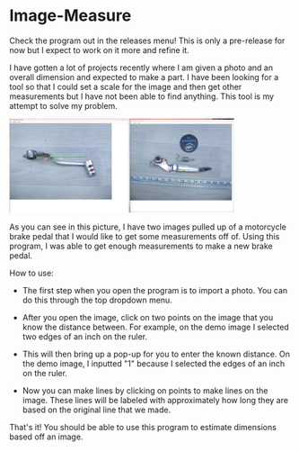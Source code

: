 # Image-Measure
Check the program out in the releases menu! This is only a pre-release for now but I expect to work on it more and refine it.

I have gotten a lot of projects recently where I am given a photo and an overall dimension and expected to make a part. I have been looking for a tool so that I could set a scale for the image and then get other measurements but I have not been able to find anything. This tool is my attempt to solve my problem.

<img src="https://github.com/Radioactivebun0/Image-Measure/blob/main/pics/Screenshot%202024-12-10%20223751.png?raw=true" width="400" />

As you can see in this picture, I have two images pulled up of a motorcycle brake pedal that I would like to get some measurements off of. Using this program, I was able to get enough measurements to make a new brake pedal.

How to use:

- The first step when you open the program is to import a photo. You can do this through the top dropdown menu.

- After you open the image, click on two points on the image that you know the distance between. For example, on the demo image I selected two edges of an inch on the ruler.

- This will then bring up a pop-up for you to enter the known distance. On the demo image, I inputted "1" because I selected the edges of an inch on the ruler. 

- Now you can make lines by clicking on points to make lines on the image. These lines will be labeled with approximately how long they are based on the original line that we made.

That's it! You should be able to use this program to estimate dimensions based off an image.